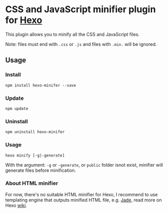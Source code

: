 # CSS and JavaScript minifier plugin for [Hexo]

This plugin allows you to minify all the CSS and JavaScript files.

Note: files must end with `.css` or `.js` and files with `.min.` will be ignored.

## Usage

### Install

```
npm install hexo-minifer --save
```

### Update

```
npm update
```

### Uninstall

```
npm uninstall hexo-minifer
```

### Usage

```
hexo minify [-g|-generate]
```

With the argument: `-g` or `-generate`, or `public` folder isnot exist, minifier will generate files before minification.

### About HTML minifier

For now, there's no suitable HTML minifier for Hexo, I recommend to use templating engine that outputs minified HTML file, e.g. [Jade](http://jade-lang.com/), read more on Hexo [wiki](https://github.com/tommy351/hexo/wiki/Plugins).

[Hexo]: http://zespia.tw/hexo
